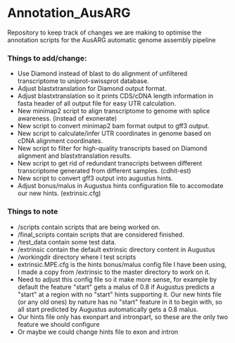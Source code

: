 # Annotation_AusARG
Repository to keep track of changes we are making to optimise the annotation scripts for the AusARG automatic genome assembly pipeline

### Things to add/change:
- Use Diamond instead of blast to do alignment of unfiltered transcriptome to uniprot-swissprot database.
- Adjust blastxtranslation for Diamond output format.
- Adjust blastxtranslation so it prints CDS/cDNA length information in fasta header of all output file for easy UTR calculation.
- New minimap2 script to align transcriptome to genome with splice awareness. (instead of exonerate)
- New script to convert minimap2 bam format output to gff3 output.
- New script to calculate/infer UTR coordinates in genome based on cDNA alignment coordinates.
- New script to filter for high-quality transcripts based on Diamond alignment and blastxtranslation results.
- New script to get rid of redundant transcripts between different transcriptome generated from different samples. (cdhit-est)
- New script to convert gff3 output into augustus hints.
- Adjust bonus/malus in Augustus hints configuration file to accomodate our new hints. (extrinsic.cfg)

### Things to note
- /scripts contain scripts that are being worked on.
- /final_scripts contain scripts that are considered finished.
- /test_data contain some test data.
- /extrinsic contain the default extrinsic directory content in Augustus
- /workingdir directory where I test scripts
- extrinsic.MPE.cfg is the hints bonus/malus config file I have been using, I made a copy from /extrinsic to the master directory to work on it.
- Need to adjust this config file so it make more sense, for example by default the feature "start" gets a malus of 0.8 if Augustus predicts a "start" at a region with no "start" hints supporting it. Our new hints file (or any old ones) by nature has no "start" feature in it to begin with, so all start predicted by Augustus automatically gets a 0.8 malus.
- Our hints file only has exonpart and intronpart, so these are the only two feature we should configure
- Or maybe we could change hints file to exon and intron